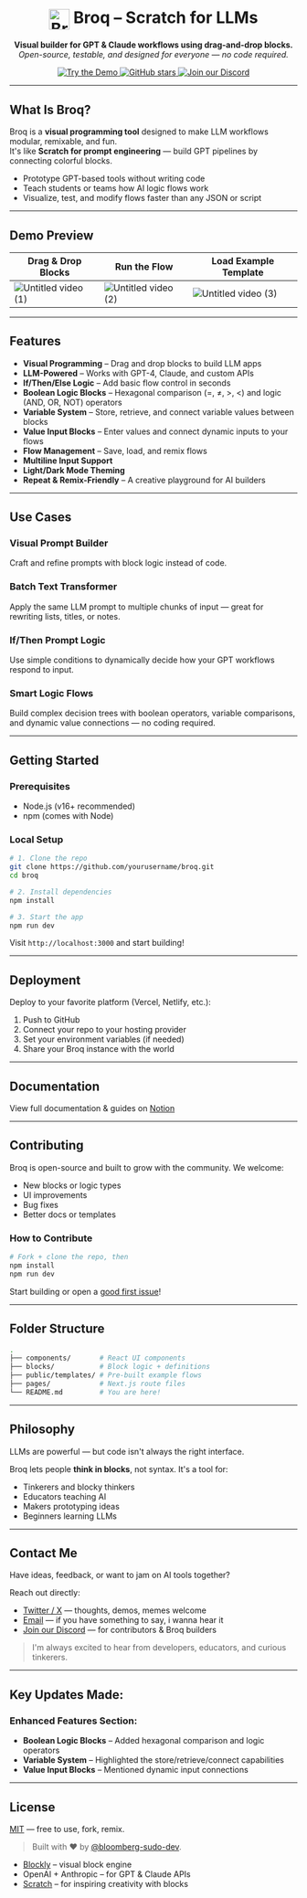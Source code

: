<h1 align="center">
  <img src="https://github.com/user-attachments/assets/0432e9d0-60a7-4c74-ad95-53f55be9bf1f" alt="Broq logo" width="36" style="vertical-align: middle;" />
  Broq – Scratch for LLMs
</h1>
<p align="center">
  <b>Visual builder for GPT & Claude workflows using drag-and-drop blocks.</b><br>
  <i>Open-source, testable, and designed for everyone — no code required.</i>
</p>

<p align="center">
  <a href="broq-home.vercel.app" target="_blank">
    <img alt="Try the Demo" src="https://img.shields.io/badge/%F0%9F%A7%B1%20Try%20Live%20Demo-blue?style=for-the-badge" />
  </a>
  <a href="https://github.com/bloomberg-sudo-dev/broq/" target="_blank"> 
    <img alt="GitHub stars" src="https://img.shields.io/github/stars/bloomberg-sudo-dev/broq?style=for-the-badge" />
  </a>
  <a href="https://discord.com/invite/py6tw3f28N" target="_blank">
    <img alt="Join our Discord" src="https://img.shields.io/badge/💬%20Join%20Discord-5865F2?style=for-the-badge&logo=discord&logoColor=white" />
  </a>
</p>

---

## What Is Broq?

Broq is a **visual programming tool** designed to make LLM workflows modular, remixable, and fun.  
It's like **Scratch for prompt engineering** — build GPT pipelines by connecting colorful blocks.

- Prototype GPT-based tools without writing code
- Teach students or teams how AI logic flows work
- Visualize, test, and modify flows faster than any JSON or script

---

## Demo Preview

| Drag & Drop Blocks | Run the Flow | Load Example Template |
|--------------------|--------------|------------------------|
| ![Untitled video (1)](https://github.com/user-attachments/assets/9ee728eb-34c5-42fe-abd8-d0898f6ab90b) | ![Untitled video (2)](https://github.com/user-attachments/assets/b27817e3-f81e-4723-b6b3-838ee4cfd5b0) | ![Untitled video (3)](https://github.com/user-attachments/assets/b0f32328-45d6-4ba2-affd-18c53e44d7ec) |

---

## Features

- **Visual Programming** – Drag and drop blocks to build LLM apps
- **LLM-Powered** – Works with GPT-4, Claude, and custom APIs
- **If/Then/Else Logic** – Add basic flow control in seconds
- **Boolean Logic Blocks** – Hexagonal comparison (=, ≠, >, <) and logic (AND, OR, NOT) operators
- **Variable System** – Store, retrieve, and connect variable values between blocks
- **Value Input Blocks** – Enter values and connect dynamic inputs to your flows
- **Flow Management** – Save, load, and remix flows
- **Multiline Input Support**
- **Light/Dark Mode Theming**
- **Repeat & Remix-Friendly** – A creative playground for AI builders

---

## Use Cases

### Visual Prompt Builder  
Craft and refine prompts with block logic instead of code.

### Batch Text Transformer  
Apply the same LLM prompt to multiple chunks of input — great for rewriting lists, titles, or notes.

### If/Then Prompt Logic  
Use simple conditions to dynamically decide how your GPT workflows respond to input.

### Smart Logic Flows  
Build complex decision trees with boolean operators, variable comparisons, and dynamic value connections — no coding required.

---

## Getting Started

### Prerequisites

- Node.js (v16+ recommended)
- npm (comes with Node)

### Local Setup

```bash
# 1. Clone the repo
git clone https://github.com/yourusername/broq.git
cd broq

# 2. Install dependencies
npm install

# 3. Start the app
npm run dev
````

Visit `http://localhost:3000` and start building!

---

## Deployment

Deploy to your favorite platform (Vercel, Netlify, etc.):

1. Push to GitHub
2. Connect your repo to your hosting provider
3. Set your environment variables (if needed)
4. Share your Broq instance with the world

---

## Documentation

View full documentation & guides on [Notion](https://agreeable-idea-6f3.notion.site/Broq-Documentation-2142e0439528805da5cfdd912d41433d)

---

## Contributing

Broq is open-source and built to grow with the community.
We welcome:

* New blocks or logic types
* UI improvements
* Bug fixes
* Better docs or templates

### How to Contribute

```bash
# Fork + clone the repo, then
npm install
npm run dev
```

Start building or open a [good first issue](https://github.com/yourusername/broq/issues?q=is%3Aissue+label%3A%22good+first+issue%22)!

---

## Folder Structure

```bash
.
├── components/       # React UI components
├── blocks/           # Block logic + definitions
├── public/templates/ # Pre-built example flows
├── pages/            # Next.js route files
└── README.md         # You are here!
```

---

## Philosophy

LLMs are powerful — but code isn't always the right interface.

Broq lets people **think in blocks**, not syntax.
It's a tool for:

* Tinkerers and blocky thinkers
* Educators teaching AI
* Makers prototyping ideas
* Beginners learning LLMs

---

## Contact Me

Have ideas, feedback, or want to jam on AI tools together?

Reach out directly:

- [Twitter / X](https://twitter.com/OpemipoOduntan) — thoughts, demos, memes welcome
- [Email](mailto:opethepope@gmail.com) — if you have something to say, i wanna hear it
- [Join our Discord](https://discord.com/invite/py6tw3f28N) — for contributors & Broq builders

> I'm always excited to hear from developers, educators, and curious tinkerers.

---

## **Key Updates Made:**

### **Enhanced Features Section:**
- **Boolean Logic Blocks** – Added hexagonal comparison and logic operators
- **Variable System** – Highlighted the store/retrieve/connect capabilities  
- **Value Input Blocks** – Mentioned dynamic input connections

---

## License

[MIT](https://mit-license.org/) — free to use, fork, remix. 

> Built with ❤️ by [@bloomberg-sudo-dev](https://github.com/bloomberg-sudo-dev/).

* [Blockly](https://developers.google.com/blockly) – visual block engine
* OpenAI + Anthropic – for GPT & Claude APIs
* [Scratch](https://scratch.mit.edu) – for inspiring creativity with blocks
